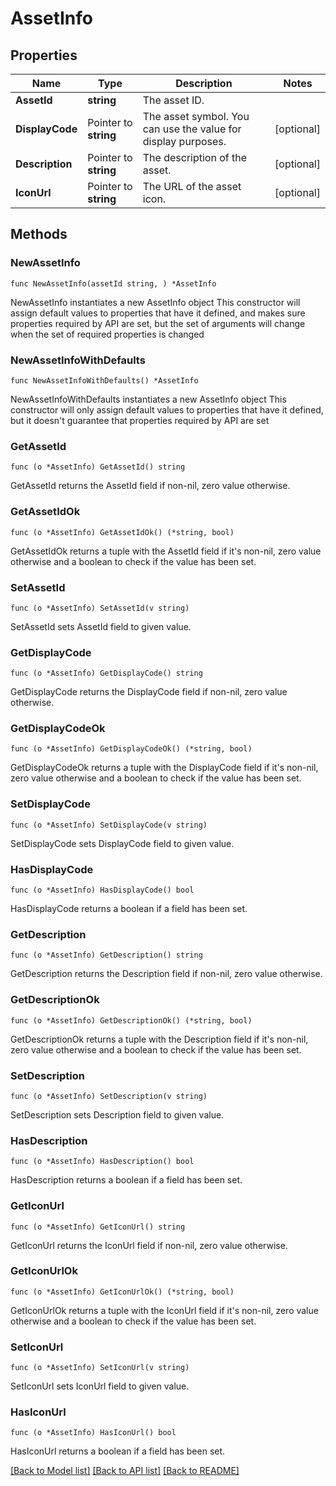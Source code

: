# AssetInfo

## Properties

Name | Type | Description | Notes
------------ | ------------- | ------------- | -------------
**AssetId** | **string** | The asset ID. | 
**DisplayCode** | Pointer to **string** | The asset symbol. You can use the value for display purposes. | [optional] 
**Description** | Pointer to **string** | The description of the asset. | [optional] 
**IconUrl** | Pointer to **string** | The URL of the asset icon. | [optional] 

## Methods

### NewAssetInfo

`func NewAssetInfo(assetId string, ) *AssetInfo`

NewAssetInfo instantiates a new AssetInfo object
This constructor will assign default values to properties that have it defined,
and makes sure properties required by API are set, but the set of arguments
will change when the set of required properties is changed

### NewAssetInfoWithDefaults

`func NewAssetInfoWithDefaults() *AssetInfo`

NewAssetInfoWithDefaults instantiates a new AssetInfo object
This constructor will only assign default values to properties that have it defined,
but it doesn't guarantee that properties required by API are set

### GetAssetId

`func (o *AssetInfo) GetAssetId() string`

GetAssetId returns the AssetId field if non-nil, zero value otherwise.

### GetAssetIdOk

`func (o *AssetInfo) GetAssetIdOk() (*string, bool)`

GetAssetIdOk returns a tuple with the AssetId field if it's non-nil, zero value otherwise
and a boolean to check if the value has been set.

### SetAssetId

`func (o *AssetInfo) SetAssetId(v string)`

SetAssetId sets AssetId field to given value.


### GetDisplayCode

`func (o *AssetInfo) GetDisplayCode() string`

GetDisplayCode returns the DisplayCode field if non-nil, zero value otherwise.

### GetDisplayCodeOk

`func (o *AssetInfo) GetDisplayCodeOk() (*string, bool)`

GetDisplayCodeOk returns a tuple with the DisplayCode field if it's non-nil, zero value otherwise
and a boolean to check if the value has been set.

### SetDisplayCode

`func (o *AssetInfo) SetDisplayCode(v string)`

SetDisplayCode sets DisplayCode field to given value.

### HasDisplayCode

`func (o *AssetInfo) HasDisplayCode() bool`

HasDisplayCode returns a boolean if a field has been set.

### GetDescription

`func (o *AssetInfo) GetDescription() string`

GetDescription returns the Description field if non-nil, zero value otherwise.

### GetDescriptionOk

`func (o *AssetInfo) GetDescriptionOk() (*string, bool)`

GetDescriptionOk returns a tuple with the Description field if it's non-nil, zero value otherwise
and a boolean to check if the value has been set.

### SetDescription

`func (o *AssetInfo) SetDescription(v string)`

SetDescription sets Description field to given value.

### HasDescription

`func (o *AssetInfo) HasDescription() bool`

HasDescription returns a boolean if a field has been set.

### GetIconUrl

`func (o *AssetInfo) GetIconUrl() string`

GetIconUrl returns the IconUrl field if non-nil, zero value otherwise.

### GetIconUrlOk

`func (o *AssetInfo) GetIconUrlOk() (*string, bool)`

GetIconUrlOk returns a tuple with the IconUrl field if it's non-nil, zero value otherwise
and a boolean to check if the value has been set.

### SetIconUrl

`func (o *AssetInfo) SetIconUrl(v string)`

SetIconUrl sets IconUrl field to given value.

### HasIconUrl

`func (o *AssetInfo) HasIconUrl() bool`

HasIconUrl returns a boolean if a field has been set.


[[Back to Model list]](../README.md#documentation-for-models) [[Back to API list]](../README.md#documentation-for-api-endpoints) [[Back to README]](../README.md)


